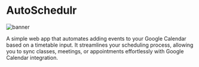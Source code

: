 # AutoSchedulr

![banner](https://github.com/user-attachments/assets/f429c1e7-03db-42af-9507-67edb47e17c0)

A simple web app that automates adding events to your Google Calendar based on a timetable input. It streamlines your scheduling process, allowing you to sync classes, meetings, or appointments effortlessly with Google Calendar integration.
